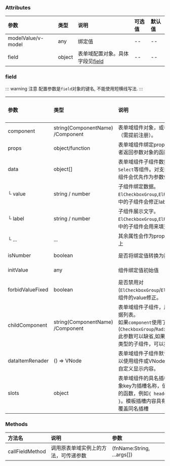 ### Attributes

| 参数          | 类型   | 说明                                                                                    | 可选值 | 默认值 |
| :------------ | :----- | :-------------------------------------------------------------------------------------- | :----- | :----- |
| modelValue/v-model | any    | 绑定值                                                                                  | --     | --     |
| field         | object | 表单域配置对象。具体字段见[field](#field)                                               | --     | --     |



### field

::: warning 注意
配置参数是`field`对象的键名, 不能使用短横线写法.
:::

| 参数             | 类型                                 | 说明                                                                                                                                                               | 可选值 | 默认值 |
| :--------------- | :----------------------------------- | :----------------------------------------------------------------------------------------------------------------------------------------------------------------- | :----- | :----- |
| component        | string(ComponentName)<br/>/Component | 表单域组件对象，或者字符串名称（需提前注册）。                                                                                                                     | --     | --     |
| props            | object/function                      | 表单域组件绑定props参数对象，或者返回参数对象的函数。                                                                                                              | --     | --     |
| data             | object[]                             | 表单域组件子组件数据列表。适用于`Select`等组件。对支持options属性的组件会优先作为参数传递                                                                                                                   | --     | --     |
| └ value          | string / number                      | 子组件绑定数据。`ElCheckboxGroup`,`ElRadioGroup`组件中的子组件会修正label为value值。                                                                                   | --     | --     |
| └ label          | string / number                      | 子组件展示文字。`ElCheckboxGroup`,`ElRadioGroup`组件中的子组件会用来填充到插槽中。                                                                                     | --     | --     |
| └ ...            | ...                                  | 其余属性会作为props绑定到子组件上                                                                                                                                  | --     | --     |
| isNumber         | boolean                              | 是否将绑定值转换为数字（如果可以）                                                                                                                                 | --     | --     |
| initValue        | any                                  | 组件绑定值初始值                                                                                                                                                   | --     | --     |
| forbidValueFixed | boolean                              | 是否禁用对(`ElCheckboxGroup`/`ElRadioGroup`)子组件的value修正。                                                                                                    | --     | --     |
| childComponent   | string(ComponentName)<br/>/Component | 表单域组件子组件，用于生成`data`数据列表。<br/>如果`component`使用了(`CheckboxGroup`/`RadioGroup`/`Select`), 此参数可以缺省,如果你想使用button类型的子组件，可以提供此属性。                                           | --     | --     |
| dataItemRenader  | () => VNode           | 表单域组件子组件默认插槽内容，可以使用组件或VNode渲染函数，可以自定义显示内容。                                                                                                        | --     | --     |
| slots            | object                               | 表单域组件的具名插槽配置对象。对象key为插槽名称，值为返回VNode的函数，例如`{ header: () =>VNode }`。模板插槽内容具有更高优先级，会覆盖同名插槽 | --     | --     |


### Methods

| 方法名          | 说明                                 | 参数                       |
| :-------------- | :----------------------------------- | :------------------------- |
| callFieldMethod | 调用原表单域实例上的方法，可传递参数 | (fnName:String, ...args[]) |



